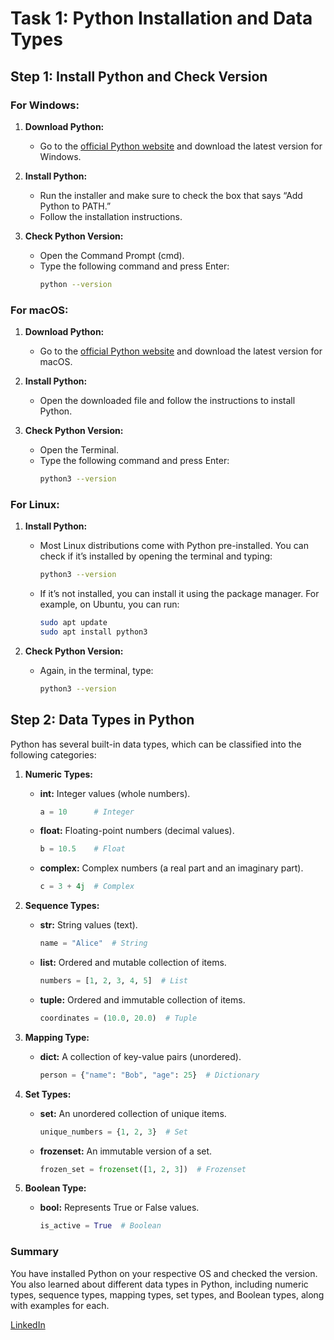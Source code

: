 
# Task 1: Python Installation and Data Types

## Step 1: Install Python and Check Version

### For Windows:
1. **Download Python:**
   - Go to the [official Python website](https://www.python.org/downloads/) and download the latest version for Windows.
  
2. **Install Python:**
   - Run the installer and make sure to check the box that says “Add Python to PATH.”
   - Follow the installation instructions.

3. **Check Python Version:**
   - Open the Command Prompt (cmd).
   - Type the following command and press Enter:
     ```bash
     python --version
     ```

### For macOS:
1. **Download Python:**
   - Go to the [official Python website](https://www.python.org/downloads/) and download the latest version for macOS.

2. **Install Python:**
   - Open the downloaded file and follow the instructions to install Python.

3. **Check Python Version:**
   - Open the Terminal.
   - Type the following command and press Enter:
     ```bash
     python3 --version
     ```

### For Linux:
1. **Install Python:**
   - Most Linux distributions come with Python pre-installed. You can check if it’s installed by opening the terminal and typing:
     ```bash
     python3 --version
     ```
   - If it’s not installed, you can install it using the package manager. For example, on Ubuntu, you can run:
     ```bash
     sudo apt update
     sudo apt install python3
     ```

2. **Check Python Version:**
   - Again, in the terminal, type:
     ```bash
     python3 --version
     ```

## Step 2: Data Types in Python

Python has several built-in data types, which can be classified into the following categories:

1. **Numeric Types:**
   - **int:** Integer values (whole numbers).
     ```python
     a = 10      # Integer
     ```
   - **float:** Floating-point numbers (decimal values).
     ```python
     b = 10.5    # Float
     ```
   - **complex:** Complex numbers (a real part and an imaginary part).
     ```python
     c = 3 + 4j  # Complex
     ```

2. **Sequence Types:**
   - **str:** String values (text).
     ```python
     name = "Alice"  # String
     ```
   - **list:** Ordered and mutable collection of items.
     ```python
     numbers = [1, 2, 3, 4, 5]  # List
     ```
   - **tuple:** Ordered and immutable collection of items.
     ```python
     coordinates = (10.0, 20.0)  # Tuple
     ```

3. **Mapping Type:**
   - **dict:** A collection of key-value pairs (unordered).
     ```python
     person = {"name": "Bob", "age": 25}  # Dictionary
     ```

4. **Set Types:**
   - **set:** An unordered collection of unique items.
     ```python
     unique_numbers = {1, 2, 3}  # Set
     ```
   - **frozenset:** An immutable version of a set.
     ```python
     frozen_set = frozenset([1, 2, 3])  # Frozenset
     ```

5. **Boolean Type:**
   - **bool:** Represents True or False values.
     ```python
     is_active = True  # Boolean
     ```

### Summary

You have installed Python on your respective OS and checked the version. You also learned about different data types in Python, including numeric types, sequence types, mapping types, set types, and Boolean types, along with examples for each.

[LinkedIn](https://www.linkedin.com/in/faizan-shaikh-433245194/)
